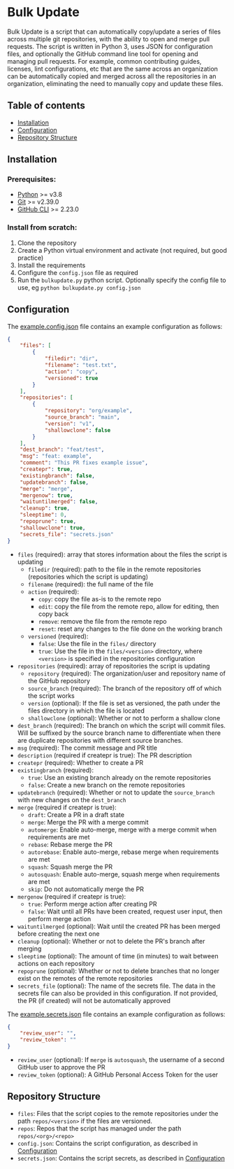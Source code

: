 # Bulk Update

Bulk Update is a script that can automatically copy/update a series of files across multiple git repositories, with the ability to open and merge pull requests. The script is written in Python 3, uses JSON for configuration files, and optionally the GitHub command line tool for opening and managing pull requests. For example, common contributing guides, licenses, lint configurations, etc that are the same across an organization can be automatically copied and merged across all the repositories in an organization, eliminating the need to manually copy and update these files.


## Table of contents

* [Installation](#installation)
* [Configuration](#configuration)
* [Repository Structure](#repository-structure)


## Installation

### Prerequisites:
* [Python](https://www.python.org/) >= v3.8
* [Git](https://git-scm.com/) >= v2.39.0
* [GitHub CLI](https://cli.github.com/) >= 2.23.0

### Install from scratch:
1. Clone the repository
2. Create a Python virtual environment and activate (not required, but good practice)
3. Install the requirements
4. Configure the `config.json` file as required
5. Run the `bulkupdate.py` python script. Optionally specify the config file to use, eg `python bulkupdate.py config.json`


## Configuration

The [example.config.json](example.config.json) file contains an example configuration as follows:
  ```json
  {
      "files": [
          {
              "filedir": "dir",
              "filename": "test.txt",
              "action": "copy",
              "versioned": true
          }
      ],
      "repositories": [
          {
              "repository": "org/example",
              "source_branch": "main",
              "version": "v1",
              "shallowclone": false
          }
      ],
      "dest_branch": "feat/test",
      "msg": "feat: example",
      "comment": "This PR fixes example issue",
      "createpr": true,
      "existingbranch": false,
      "updatebranch": false,
      "merge": "merge",
      "mergenow": true,
      "waituntilmerged": false,
      "cleanup": true,
      "sleeptime": 0,
      "repoprune": true,
      "shallowclone": true,
      "secrets_file": "secrets.json"
  }
  ```
  
  * `files` (required): array that stores information about the files the script is updating
    + `filedir` (required): path to the file in the remote repositories (repositories which the script is updating)
    + `filename` (required): the full name of the file
    + `action` (required): 
      * `copy`: copy the file as-is to the remote repo
      * `edit`: copy the file from the remote repo, allow for editing, then copy back
      * `remove`: remove the file from the remote repo
      * `reset`: reset any changes to the file done on the working branch
    + `versioned` (required):
      * `false`: Use the file in the `files/` directory
      * `true`: Use the file in the `files/<version>` directory, where `<version>` is specified in the repositories configuration
  * `repositories` (required): array of repositories the script is updating
    + `repository` (required): The organization/user and repository name of the GitHub repository
    + `source_branch` (required): The branch of the repository off of which the script works
    + `version` (optional): If the file is set as versioned, the path under the files directory in which the file is located
    + `shallowclone` (optional): Whether or not to perform a shallow clone
  * `dest_branch` (required): The branch on which the script will commit files. Will be suffixed by the source branch name to differentiate when there are duplicate repositories with different source branches.
  * `msg` (required): The commit message and PR title
  * `description` (required if createpr is true): The PR description
  * `createpr` (required): Whether to create a PR
  * `existingbranch` (required):
    + `true`: Use an existing branch already on the remote repositories
    + `false`: Create a new branch on the remote repositories
  * `updatebranch` (required): Whether or not to update the `source_branch` with new changes on the `dest_branch`
  * `merge` (required if createpr is true):
    + `draft`: Create a PR in a draft state
    + `merge`: Merge the PR with a merge commit
    + `automerge`: Enable auto-merge, merge with a merge commit when requirements are met
    + `rebase`: Rebase merge the PR
    + `autorebase`: Enable auto-merge, rebase merge when requirements are met
    + `squash`: Squash merge the PR
    + `autosquash`: Enable auto-merge, squash merge when requirements are met
    + `skip`: Do not automatically merge the PR
  * `mergenow` (required if createpr is true):
    + `true`: Perform merge action after creating PR
    + `false`: Wait until all PRs have been created, request user input, then perform merge action
  * `waituntilmerged` (optional): Wait until the created PR has been merged before creating the next one
  * `cleanup` (optional): Whether or not to delete the PR's branch after merging
  * `sleeptime` (optional): The amount of time (in minutes) to wait between actions on each repository
  * `repoprune` (optional): Whether or not to delete branches that no longer exist on the remotes of the remote repositories
  * `secrets_file` (optional): The name of the secrets file. The data in the secrets file can also be provided in this configuration. If not provided, the PR (if created) will not be automatically approved

The [example.secrets.json](example.secrets.json) file contains an example configuration as follows:
  ```json
  {
      "review_user": "",
      "review_token": ""
  }
  ```

* `review_user` (optional): If `merge` is `autosquash`, the username of a second GitHub user to approve the PR
* `review_token` (optional): A GitHub Personal Access Token for the user


## Repository Structure

* `files`: Files that the script copies to the remote repositories under the path `repos/<version>` if the files are versioned.
* `repos`: Repos that the script has managed under the path `repos/<org>/<repo>`
* `config.json`: Contains the script configuration, as described in [Configuration](#configuration)
* `secrets.json`: Contains the script secrets, as described in [Configuration](#configuration)

